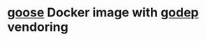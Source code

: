 # [goose] Docker image with [godep] vendoring

[goose]: https://bitbucket.org/liamstask/goose
[godep]: https://github.com/tools/godep
